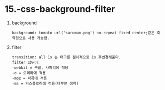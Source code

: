 # 15.-css-background-filter

1. background
            
       background: tomato url('saruman.png') no-repeat fixed center;같은 축약형으로 사용 가능함.

2. filter

       transition: all 1s 는 태그를 점차적으로 1s 후변경해준다.
       filter 접두어: 
       -webkit = 구글, 사파리에 적용
       -o = 오페라에 적용
       -moz = 파폭에 적용
       -ms = 익스플로러에 적용(대부분 생략)
